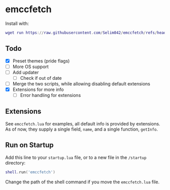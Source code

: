 # emccfetch

Install with:
```lua
wget run https://raw.githubusercontent.com/Selim042/emccfetch/refs/heads/main/emccfetch-installer.lua
```

## Todo
- [X] Preset themes (pride flags)
- [ ] More OS support
- [ ] Add updater
  - [ ] Check if out of date
- [ ] Merge the two scripts, while allowing disabling default extensions
- [X] Extensions for more info
  - [ ] Error handling for extensions

## Extensions
See `emccfetch.lua` for examples, all default info is provided by extensions.  As of now, they supply a single field, `name`, and a single function, `getInfo`.

## Run on Startup
Add this line to your `startup.lua` file, or to a new file in the `/startup` directory:
```lua
shell.run('emccfetch')
```
Change the path of the shell command if you move the `emccfetch.lua` file.
